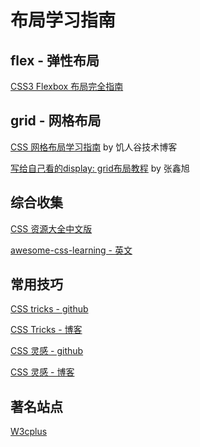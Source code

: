 # 布局学习指南

## flex - 弹性布局

[CSS3 Flexbox 布局完全指南](https://www.html.cn/archives/8629)


## grid - 网格布局

[CSS 网格布局学习指南](https://blog.jirengu.com/?p=990) by 饥人谷技术博客

[写给自己看的display: grid布局教程](https://www.zhangxinxu.com/wordpress/2018/11/display-grid-css-css3/) by 张鑫旭


## 综合收集

[CSS 资源大全中文版](https://github.com/jobbole/awesome-css-cn)

[awesome-css-learning - 英文](https://github.com/micromata/awesome-css-learning)

## 常用技巧

[CSS tricks - github](https://github.com/QiShaoXuan/css_tricks)

[CSS Tricks - 博客](https://qishaoxuan.github.io/css_tricks/)

[CSS 灵感 - github](https://github.com/chokcoco/CSS-Inspiration)

[CSS 灵感 - 博客](https://chokcoco.github.io/CSS-Inspiration/#/)


## 著名站点

[W3cplus](https://www.w3cplus.com/)